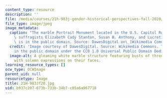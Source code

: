 ```yaml
---
content_type: resource
description: ''
file: /media/courses/21h-983j-gender-historical-perspectives-fall-2020/b937c207673b733b34b7c85a6a967718_21H-983Jf20.jpg
file_type: image/jpeg
image_metadata:
  caption: "The marble Portrait Monument located in the U.S. Capitol Rotunda depicting\
    \ suffragists Elizabeth Cady Stanton, Susan B. Anthony, and Lucretia Mott. (Image\
    \ is in the public domain. Source: DawesDigital on\_[Wikimedia Commons](https://en.wikipedia.org/wiki/File:PortraitMonumentImage01.jpg).)"
  credit: 'Image courtesy of DawesDigital. Source: Wikimedia Commons. This image is
    in the public domain under the CC0 1.0 Universal Public Domain Dedication.'
  image-alt: A gleaming white marble structure featuring busts of three mature women
    with solemn expressions on their faces.
learning_resource_types: []
ocw_type: OCWImage
parent_uid: null
resourcetype: Image
title: 21H-983Jf20.jpg
uid: b937c207-673b-733b-34b7-c85a6a967718
---
```

